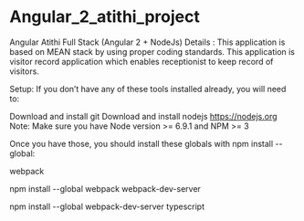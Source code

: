 # Angular_2_atithi_project
Angular Atithi Full Stack (Angular 2 + NodeJs)
Details : 
This application is based on MEAN stack by using proper coding standards. This application is visitor record application which enables receptionist to keep record of visitors.

Setup: 
If you don’t have any of these tools installed already, you will need to:

Download and install git
Download and install nodejs https://nodejs.org
Note: Make sure you have Node version >= 6.9.1 and NPM >= 3

Once you have those, you should install these globals with npm install --global:

webpack

npm install --global webpack
webpack-dev-server

npm install --global webpack-dev-server
typescript

